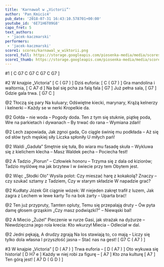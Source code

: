 ```yaml
---
title: 'Karnawał w „Victorii”'
author: 'Pan_Kmicic4'
pub_date: '2018-07-31 16:43:10.578701+00:00'
youtube_id: '6E71H6T09G8'
capo_fret: 5
text_authors:
 - 'jacek-kaczmarski'
performers:
 - 'jacek-kaczmarski'
score1: scores/karnawal_w_wiktorii.png
score1_full: https://storage.googleapis.com/piosenka-media/media/scores/karnawal_w_wiktorii.png
score1_thumb: https://storage.googleapis.com/piosenka-media/media/scores/karnawal_w_wiktorii.png.180x0_q85_upscale.png
---
```


#1
[ C G7 C G7 C G7 C G7 ]


#2
W knajpie „Victoria” [ C ( G7 ) ]
Dziś euforia: [ C ( G7 ) ]
Gra mandolina i waltornia, [ C A7 d ]
Na bal się pcha za falą fala [ G7 ]
Już pełna sala, [ G7 ]
Gdzie gala trwa. [ G7 C ]

@2
Tłoczą się pary
Na kuluary;
Odświętne kiecki, marynary,
Krążą kelnerzy i kelnerki –
Każdy se w nerki
Kropelkie da.

@2
Gołda – nie woda –
Pogody doda.
Ten z tym się stuknie, piątkę poda,
Wre na parkietach i dywanach –
By trwać do rana –
Wymiana zdań!

@2
Lech zapowiada,
Jak zgnoi gada,
Co ciągle świnię mu podkłada –
Aż się od słów tych męskiej siły
Liczka spłoniły
U miłych pań!

@2
Waldi „Gaduła”
Smętnie się tuła,
Bo wiara mu fasadę skuła –
Wykluwa się z kielichem klecha
– Masz Waldek pecha –
Pociecha fest!

@2
A Tadzio „Piorun”
– Człowiek honoru –
Trzyma się z dala od kiziorów;
Tadzio myślówę ma jak brzytew
I w świecie przy tem
Obytem jest.

@2
Więc „Słodki Olo”
Wysila polot:
Czy mieszać harę z kokakolą?
Znaczy – czy szukać sztamy z Tadziem,
Czy w starym składzie
W napadzie grać?

@2
Kudłaty Józek
Git ciągnie wózek:
W niejeden zakręt trafił z luzem,
Jak zagra z Lechem w lewe karty
To na bok żarty –
Uparta brać!

@2
Ten już przypruty,
Tamten opluty,
Temu się przepalają druty –
Ów pyta damę głosem grząskim
„Czy masz podwiązki?”
– Niewąski bal!

@2
A Miecio „Żużel”
Pieczenie w rurze
Gasi, jak strażak na dyżurze –
Niewdzięczna jego rola krecia:
Kto wkurzył Miecia –
Odleciał w dal.

@2
Jedni pękają,
A drudzy zgrają
Na los stawiają to, co mają –
Liczy się tylko dola własna
I przyszłość jasna –
Stać nas na gest! [ G7 C ( A7 ) ]

#3
W knajpie „Victoria” [ D ( A7 ) ]
Trwa euforia – [ D ( A7 ) ]
Oto wykuwa się historia! [ D H7 e ]
Każdy w niej robi za figurę –  [ A7 ]
Kto zna kulturę [ A7 ]
Ten górą jest! [ A7 D ( G D ) ]